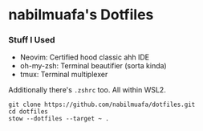 # nabilmuafa's Dotfiles

### Stuff I Used

* Neovim: Certified hood classic ahh IDE
* oh-my-zsh: Terminal beautifier (sorta kinda)
* tmux: Terminal multiplexer

Additionally there's `.zshrc` too. All within WSL2.

```
git clone https://github.com/nabilmuafa/dotfiles.git
cd dotfiles
stow --dotfiles --target ~ .
```
